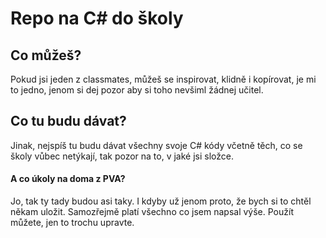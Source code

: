 # Repo na C# do školy

## Co můžeš?
Pokud jsi jeden z classmates, můžeš se inspirovat, klidně i kopírovat, je mi to jedno, jenom si dej pozor aby si toho nevšiml žádnej učitel.

## Co tu budu dávat?
Jinak, nejspíš tu budu dávat všechny svoje C# kódy včetně těch, co se školy vůbec netýkají, tak pozor na to, v jaké jsi složce.


#### A co úkoly na doma z PVA?
Jo, tak ty tady budou asi taky. I kdyby už jenom proto, že bych si to chtěl někam uložit. Samozřejmě platí všechno co jsem napsal výše. Použít můžete, jen to trochu upravte.
